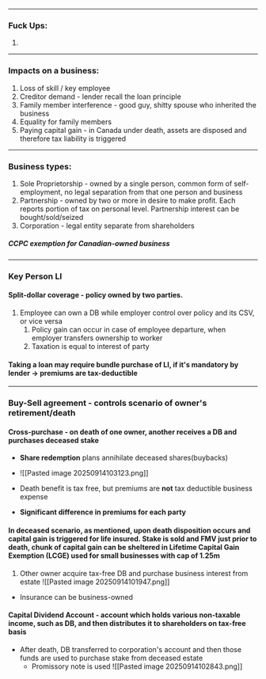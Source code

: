 ***
### Fuck Ups:
1. 
***
### Impacts on a business:
1. Loss of skill / key employee
2. Creditor demand - lender recall the loan principle 
3. Family member interference - good guy, shitty spouse who inherited the business 
4. Equality for family members 
5. Paying capital gain - in Canada under death, assets are disposed and therefore tax liability is triggered

***
### Business types:
1. Sole Proprietorship - owned by a single person, common form of self-employment, no legal separation from that one person and business  
2. Partnership - owned by two or more in desire to make profit. Each reports portion of tax on personal level. Partnership interest can be bought/sold/seized
3. Corporation - legal entity separate from shareholders 

##### CCPC exemption for Canadian-owned business 

***
### Key Person LI
#### Split-dollar coverage - policy owned by two parties. 
1. Employee can own a DB while employer control over policy and its CSV, or vice versa
	1. Policy gain can occur in case of employee departure, when employer transfers ownership to worker 
	2. Taxation is equal to interest of party 


#### Taking a loan may require bundle purchase of LI, if it's mandatory by lender -> premiums are tax-deductible 

***

### Buy-Sell agreement - controls scenario of owner's retirement/death 

#### Cross-purchase - on death of one owner, another receives a DB and purchases deceased stake 
- **Share redemption** plans annihilate deceased shares(buybacks)
- ![[Pasted image 20250914103123.png]]

- Death benefit is tax free, but premiums are **not** tax deductible business expense
- **Significant difference in premiums for each party**

#### In deceased scenario, as mentioned, upon death disposition occurs and capital gain is triggered for life insured. Stake is sold and FMV just prior to death, chunk of capital gain can be sheltered in Lifetime Capital Gain Exemption (LCGE) used for small businesses with cap of 1.25m
1. Other owner acquire tax-free DB and purchase business interest from estate
![[Pasted image 20250914101947.png]]
- Insurance can be business-owned
#### Capital Dividend Account - account which holds various non-taxable income, such as DB, and then distributes it to shareholders on tax-free basis 
- After death, DB transferred to corporation's account and then those funds are used to purchase stake from deceased estate 
	- Promissory note is used 
![[Pasted image 20250914102843.png]]
